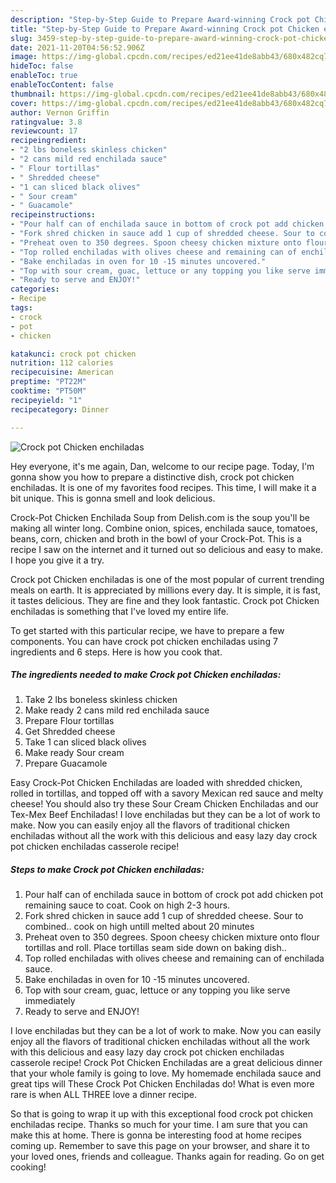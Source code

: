 ```yaml
---
description: "Step-by-Step Guide to Prepare Award-winning Crock pot Chicken enchiladas"
title: "Step-by-Step Guide to Prepare Award-winning Crock pot Chicken enchiladas"
slug: 3459-step-by-step-guide-to-prepare-award-winning-crock-pot-chicken-enchiladas
date: 2021-11-20T04:56:52.906Z
image: https://img-global.cpcdn.com/recipes/ed21ee41de8abb43/680x482cq70/crock-pot-chicken-enchiladas-recipe-main-photo.jpg
hideToc: false
enableToc: true
enableTocContent: false
thumbnail: https://img-global.cpcdn.com/recipes/ed21ee41de8abb43/680x482cq70/crock-pot-chicken-enchiladas-recipe-main-photo.jpg
cover: https://img-global.cpcdn.com/recipes/ed21ee41de8abb43/680x482cq70/crock-pot-chicken-enchiladas-recipe-main-photo.jpg
author: Vernon Griffin
ratingvalue: 3.8
reviewcount: 17
recipeingredient:
- "2 lbs boneless skinless chicken"
- "2 cans mild red enchilada sauce"
- " Flour tortillas"
- " Shredded cheese"
- "1 can sliced black olives"
- " Sour cream"
- " Guacamole"
recipeinstructions:
- "Pour half can of enchilada sauce in bottom of crock pot add chicken pot remaining sauce to coat. Cook on high 2-3 hours."
- "Fork shred chicken in sauce add 1 cup of shredded cheese. Sour to combined.. cook on high untill melted about 20 minutes"
- "Preheat oven to 350 degrees. Spoon cheesy chicken mixture onto flour tortillas and roll. Place tortillas seam side down on baking dish.."
- "Top rolled enchiladas with olives cheese and remaining can of enchilada sauce."
- "Bake enchiladas in oven for 10 -15 minutes uncovered."
- "Top with sour cream, guac, lettuce or any topping you like serve immediately"
- "Ready to serve and ENJOY!"
categories:
- Recipe
tags:
- crock
- pot
- chicken

katakunci: crock pot chicken 
nutrition: 112 calories
recipecuisine: American
preptime: "PT22M"
cooktime: "PT50M"
recipeyield: "1"
recipecategory: Dinner

---
```



![Crock pot Chicken enchiladas](https://img-global.cpcdn.com/recipes/ed21ee41de8abb43/680x482cq70/crock-pot-chicken-enchiladas-recipe-main-photo.jpg)

Hey everyone, it's me again, Dan, welcome to our recipe page. Today, I'm gonna show you how to prepare a distinctive dish, crock pot chicken enchiladas. It is one of my favorites food recipes. This time, I will make it a bit unique. This is gonna smell and look delicious.

Crock-Pot Chicken Enchilada Soup from Delish.com is the soup you&#39;ll be making all winter long. Combine onion, spices, enchilada sauce, tomatoes, beans, corn, chicken and broth in the bowl of your Crock-Pot. This is a recipe I saw on the internet and it turned out so delicious and easy to make. I hope you give it a try.

Crock pot Chicken enchiladas is one of the most popular of current trending meals on earth. It is appreciated by millions every day. It is simple, it is fast, it tastes delicious. They are fine and they look fantastic. Crock pot Chicken enchiladas is something that I've loved my entire life.


To get started with this particular recipe, we have to prepare a few components. You can have crock pot chicken enchiladas using 7 ingredients and 6 steps. Here is how you cook that.

<!--inarticleads1-->

##### The ingredients needed to make Crock pot Chicken enchiladas:

1. Take 2 lbs boneless skinless chicken
1. Make ready 2 cans mild red enchilada sauce
1. Prepare  Flour tortillas
1. Get  Shredded cheese
1. Take 1 can sliced black olives
1. Make ready  Sour cream
1. Prepare  Guacamole


Easy Crock-Pot Chicken Enchiladas are loaded with shredded chicken, rolled in tortillas, and topped off with a savory Mexican red sauce and melty cheese! You should also try these Sour Cream Chicken Enchiladas and our Tex-Mex Beef Enchiladas! I love enchiladas but they can be a lot of work to make. Now you can easily enjoy all the flavors of traditional chicken enchiladas without all the work with this delicious and easy lazy day crock pot chicken enchiladas casserole recipe! 

<!--inarticleads2-->

##### Steps to make Crock pot Chicken enchiladas:

1. Pour half can of enchilada sauce in bottom of crock pot add chicken pot remaining sauce to coat. Cook on high 2-3 hours.
1. Fork shred chicken in sauce add 1 cup of shredded cheese. Sour to combined.. cook on high untill melted about 20 minutes
1. Preheat oven to 350 degrees. Spoon cheesy chicken mixture onto flour tortillas and roll. Place tortillas seam side down on baking dish..
1. Top rolled enchiladas with olives cheese and remaining can of enchilada sauce.
1. Bake enchiladas in oven for 10 -15 minutes uncovered.
1. Top with sour cream, guac, lettuce or any topping you like serve immediately
1. Ready to serve and ENJOY!

I love enchiladas but they can be a lot of work to make. Now you can easily enjoy all the flavors of traditional chicken enchiladas without all the work with this delicious and easy lazy day crock pot chicken enchiladas casserole recipe! Crock Pot Chicken Enchiladas are a great delicious dinner that your whole family is going to love. My homemade enchilada sauce and great tips will These Crock Pot Chicken Enchiladas do! What is even more rare is when ALL THREE love a dinner recipe. 

So that is going to wrap it up with this exceptional food crock pot chicken enchiladas recipe. Thanks so much for your time. I am sure that you can make this at home. There is gonna be interesting food at home recipes coming up. Remember to save this page on your browser, and share it to your loved ones, friends and colleague. Thanks again for reading. Go on get cooking!
